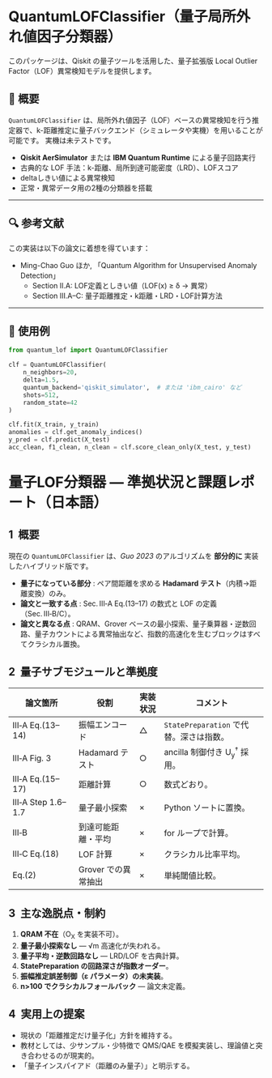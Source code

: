 # QuantumLOFClassifier（量子局所外れ値因子分類器）

このパッケージは、Qiskit の量子ツールを活用した、量子拡張版 Local Outlier Factor（LOF）異常検知モデルを提供します。

## 📘 概要

`QuantumLOFClassifier` は、局所外れ値因子（LOF）ベースの異常検知を行う推定器で、k-距離推定に量子バックエンド（シミュレータや実機）を用いることが可能です。
実機は未テストです。

- **Qiskit AerSimulator** または **IBM Quantum Runtime** による量子回路実行
- 古典的な LOF 手法：k-距離、局所到達可能密度（LRD）、LOFスコア
- deltaしきい値による異常検知
- 正常・異常データ用の2種の分類器を搭載

---

## 🔍 参考文献

この実装は以下の論文に着想を得ています：

- Ming-Chao Guo ほか, 「Quantum Algorithm for Unsupervised Anomaly Detection」  
  - Section II.A: LOF定義としきい値（LOF(x) ≥ δ → 異常）
  - Section III.A–C: 量子距離推定・k距離・LRD・LOF計算方法

---

## 🚀 使用例

```python
from quantum_lof import QuantumLOFClassifier

clf = QuantumLOFClassifier(
    n_neighbors=20,
    delta=1.5,
    quantum_backend='qiskit_simulator',  # または 'ibm_cairo' など
    shots=512,
    random_state=42
)

clf.fit(X_train, y_train)
anomalies = clf.get_anomaly_indices()
y_pred = clf.predict(X_test)
acc_clean, f1_clean, n_clean = clf.score_clean_only(X_test, y_test)
```

# 量子LOF分類器 ― 準拠状況と課題レポート（日本語）

## 1  概要

現在の `QuantumLOFClassifier` は、*Guo 2023* のアルゴリズムを **部分的に** 実装したハイブリッド版です。

* **量子になっている部分** : ペア間距離を求める **Hadamard テスト**（内積→距離変換）のみ。
* **論文と一致する点** : Sec. III‑A Eq.(13–17) の数式と LOF の定義（Sec. III‑B/C）。
* **論文と異なる点** : QRAM、Grover ベースの最小探索、量子乗算器・逆数回路、量子カウントによる異常抽出など、指数的高速化を生むブロックはすべてクラシカル置換。

## 2  量子サブモジュールと準拠度

| 論文箇所               | 役割            | 実装状況 | コメント                                       |
| ------------------ | ------------- | ---- | ------------------------------------------ |
| III‑A Eq.(13–14)   | 振幅エンコード       | △    | `StatePreparation` で代替。深さは指数。              |
| III‑A Fig. 3       | Hadamard テスト  | ○    | ancilla 制御付き U<sub>y</sub><sup>†</sup> 採用。 |
| III‑A Eq.(15–17)   | 距離計算          | ○    | 数式どおり。                                     |
| III‑A Step 1.6–1.7 | 量子最小探索        | ×    | Python ソートに置換。                             |
| III‑B              | 到達可能距離・平均     | ×    | for ループで計算。                                |
| III‑C Eq.(18)      | LOF 計算        | ×    | クラシカル比率平均。                                 |
| Eq.(2)             | Grover での異常抽出 | ×    | 単純閾値比較。                                    |

## 3  主な逸脱点・制約

1. **QRAM 不在**（O<sub>X</sub> を実装不可）。
2. **量子最小探索なし** ― √m 高速化が失われる。
3. **量子平均・逆数回路なし** ― LRD/LOF を古典計算。
4. **StatePreparation の回路深さが指数オーダー**。
5. **振幅推定誤差制御（ε パラメータ）の未実装**。
6. **n>100 でクラシカルフォールバック** ― 論文未定義。

## 4  実用上の提案

* 現状の「距離推定だけ量子化」方針を維持する。
* 教材としては、少サンプル・少特徴で QMS/QAE を模擬実装し、理論値と突き合わせるのが現実的。
* 「量子インスパイアド（距離のみ量子）」と明示する。

